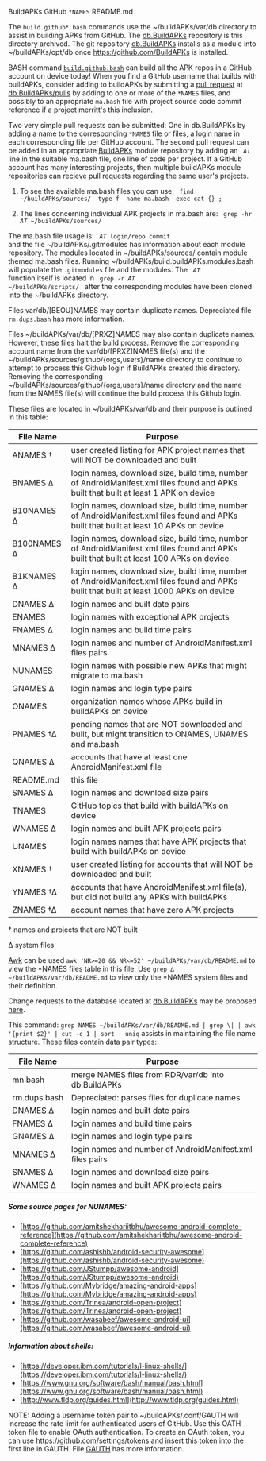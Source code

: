 BuildAPKs GitHub ` *NAMES ` README.md

The ` build.github*.bash ` commands use the ~/buildAPKs/var/db directory to assist in building APKs from GitHub.  The [db.BuildAPKs](https://github.com/BuildAPKs/db.BuildAPKs/) repository is this directory archived.  The git repository [db.BuildAPKs](https://github.com/BuildAPKs/db.BuildAPKs/) installs as a module into ~/buildAPKs/opt/db once https://github.com/BuildAPKs is installed.

BASH command [`build.github.bash`](https://raw.githubusercontent.com/BuildAPKs/buildAPKs.github/master/build.github.bash) can build all the APK repos in a GitHub account on device today!  When you find a GitHub username that builds with buildAPKs, consider adding to buildAPKs by submitting a [pull request](https://help.github.com/en/github/collaborating-with-issues-and-pull-requests/creating-a-pull-request) at [db.BuildAPKs/pulls](https://github.com/BuildAPKs/db.BuildAPKs/pulls) by adding to one or more of the ` *NAMES ` files, and possibly to an appropriate ` ma.bash ` file with project source code commit reference if a project merritt's this inclusion.

Two very simple pull requests can be submitted:  One in db.BuildAPKs by adding a name to the corresponding ` *NAMES ` file or files, a login name in each corresponding file per GitHub account.  The second pull request can be added in an appropriate [BuildAPKs](https://github.com/BuildAPKs) module repository by adding an <code> _AT_ </code> line in the suitable ma.bash file, one line of code per project.  If a GitHub account has many interesting projects, then multiple buildAPKs module repositories can recieve pull requests regarding the same user's projects.    

1) To see the available ma.bash files you can use: 
<code> find ~/buildAPKs/sources/ -type f -name ma.bash -exec cat {} \; </code>

2) The lines concerning individual APK projects in ma.bash are: 
<code> grep -hr _AT_ ~/buildAPKs/sources/ </code>

The ma.bash file usage is: <code> _AT_ login/repo commit </code> and the file ~/buildAPKs/.gitmodules has information about each module repository.  The modules located in ~/buildAPKs/sources/ contain module themed ma.bash files.  Running ~/buildAPKs/build.buildAPKs.modules.bash will populate the ` .gitmodules ` file and the modules.  The <code> _AT_ </code> function itself is located in <code> grep -r _AT_ ~/buildAPKs/scripts/ </code> after the corresponding modules have been cloned into the ~/buildAPKs directory.

Files var/db/[BEOU]NAMES may contain duplicate names.  Depreciated file ` rm.dups.bash ` has more information.  

Files ~/buildAPKs/var/db/[PRXZ]NAMES may also contain duplicate names. However, these files halt the build process.  Remove the corresponding account name from the var/db/[PRXZ]NAMES file(s) and the ~/buildAPKs/sources/github/{orgs,users}/name directory to continue to attempt to process this Github login if BuildAPKs created this directory.  Removing the corresponding ~/buildAPKs/sources/github/{orgs,users}/name directory and the name from the NAMES file(s) will continue the build process this Github login.

These files are located in ~/buildAPKs/var/db and their purpose is outlined in this table:

| File Name    | Purpose    |
| ------------ | ---------  |
| ANAMES †     | user created listing for APK project names that will NOT be downloaded and built |
| BNAMES ∆     | login names, download size, build time, number of AndroidManifest.xml files found and APKs built that built at least 1 APK on device |
| B10NAMES ∆   | login names, download size, build time, number of AndroidManifest.xml files found and APKs built that built at least 10 APKs on device |
| B100NAMES ∆  | login names, download size, build time, number of AndroidManifest.xml files found and APKs built that built at least 100 APKs on device |
| B1KNAMES ∆   | login names, download size, build time, number of AndroidManifest.xml files found and APKs built that built at least 1000 APKs on device |
| DNAMES ∆     | login names and built date pairs |
| ENAMES       | login names with exceptional APK projects |
| FNAMES ∆     | login names and build time pairs |
| MNAMES ∆     | login names and number of AndroidManifest.xml files pairs |
| NUNAMES      | login names with possible new APKs that might migrate to ma.bash |
| GNAMES ∆     | login names and login type pairs |
| ONAMES       | organization names whose APKs build in buildAPKs on device |
| PNAMES †∆     | pending names that are NOT downloaded and built, but might transition to ONAMES, UNAMES and ma.bash |
| QNAMES ∆     | accounts that have at least one AndroidManifest.xml file |
| README.md    | this file |
| SNAMES ∆     | login names and download size pairs |
| TNAMES       | GitHub topics that build with buildAPKs on device |
| WNAMES ∆     | login names and built APK projects pairs |
| UNAMES       | login names names that have APK projects that build with buildAPKs on device |
| XNAMES †     | user created listing for accounts that will NOT be downloaded and built |
| YNAMES †∆    | accounts that have AndroidManifest.xml file(s), but did not build any APKs with buildAPKs |
| ZNAMES †∆    | account names that have zero APK projects |

† names and projects that are NOT built

∆ system files

[Awk](https://www.gnu.org/software/gawk/manual/) can be used ` awk 'NR>=20 && NR<=52' ~/buildAPKs/var/db/README.md ` to view the \*NAMES files table in this file.  Use ` grep ∆ ~/buildAPKs/var/db/README.md ` to view only the \*NAMES system files and their definition.

Change requests to the database located at [db.BuildAPKs](https://github.com/BuildAPKs/db.BuildAPKs/) may be proposed [here](https://github.com/BuildAPKs/db.BuildAPKs/pulls).

This command: ` grep NAMES ~/buildAPKs/var/db/README.md | grep \| | awk '{print $2}' | cut -c 1 | sort | uniq ` assists in maintaining the file name structure.  These files contain data pair types:

| File Name    | Purpose    |
| ------------ | ---------  |
| mn.bash      | merge NAMES files from RDR/var/db into db.BuildAPKs |
| rm.dups.bash | Depreciated: parses files for duplicate names |
| DNAMES ∆     | login names and built date pairs |
| FNAMES ∆     | login names and build time pairs |
| GNAMES ∆     | login names and login type pairs |
| MNAMES ∆     | login names and number of AndroidManifest.xml files pairs |
| SNAMES ∆     | login names and download size pairs |
| WNAMES ∆     | login names and built APK projects pairs |

##### Some source pages for NUNAMES:
   * [https://github.com/amitshekhariitbhu/awesome-android-complete-reference](https://github.com/amitshekhariitbhu/awesome-android-complete-reference)
   * [https://github.com/ashishb/android-security-awesome](https://github.com/ashishb/android-security-awesome)
   * [https://github.com/JStumpp/awesome-android](https://github.com/JStumpp/awesome-android)
   * [https://github.com/Mybridge/amazing-android-apps](https://github.com/Mybridge/amazing-android-apps)
   * [https://github.com/Trinea/android-open-project](https://github.com/Trinea/android-open-project)
   * [https://github.com/wasabeef/awesome-android-ui](https://github.com/wasabeef/awesome-android-ui)

##### Information about shells:
   * [https://developer.ibm.com/tutorials/l-linux-shells/](https://developer.ibm.com/tutorials/l-linux-shells/)
   * [https://www.gnu.org/software/bash/manual/bash.html](https://www.gnu.org/software/bash/manual/bash.html)
   * [http://www.tldp.org/guides.html](http://www.tldp.org/guides.html)

NOTE:  Adding a username token pair to ~/buildAPKs/.conf/GAUTH will increase the rate limit for authenticated users of GitHub.  Use this OATH token file to enable OAuth authentication.  To create an OAuth token, you can use https://github.com/settings/tokens and insert this token into the first line in GAUTH.  File [GAUTH](https://raw.githubusercontent.com/BuildAPKs/buildAPKs/master/.conf/GAUTH) has more information.  
<!-- README.md EOF -->
